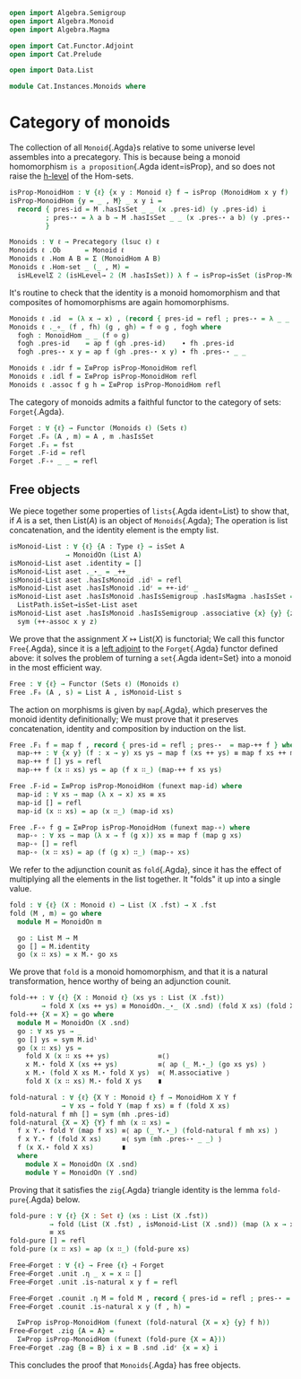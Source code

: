 ```agda
open import Algebra.Semigroup
open import Algebra.Monoid
open import Algebra.Magma

open import Cat.Functor.Adjoint
open import Cat.Prelude

open import Data.List

module Cat.Instances.Monoids where
```

<!--
```
open Precategory
open isSemigroup
open isMagma
open MonoidHom
open MonoidOn
open Functor
open _=>_
open _⊣_
```
-->

# Category of monoids

The collection of all `Monoid`{.Agda}s relative to some universe level
assembles into a precategory. This is because being a monoid
homomorphism `is a proposition`{.Agda ident=isProp}, and so does not
raise the [h-level] of the Hom-sets.

[h-level]: 1Lab.HLevel.html

```agda
isProp-MonoidHom : ∀ {ℓ} {x y : Monoid ℓ} f → isProp (MonoidHom x y f)
isProp-MonoidHom {y = _ , M} _ x y i = 
  record { pres-id = M .hasIsSet _ _ (x .pres-id) (y .pres-id) i 
         ; pres-⋆ = λ a b → M .hasIsSet _ _ (x .pres-⋆ a b) (y .pres-⋆ a b) i 
         }

Monoids : ∀ ℓ → Precategory (lsuc ℓ) ℓ
Monoids ℓ .Ob      = Monoid ℓ
Monoids ℓ .Hom A B = Σ (MonoidHom A B)
Monoids ℓ .Hom-set _ (_ , M) = 
  isHLevelΣ 2 (isHLevel→ 2 (M .hasIsSet)) λ f → isProp→isSet (isProp-MonoidHom f)
```

It's routine to check that the identity is a monoid homomorphism and
that composites of homomorphisms are again homomorphisms.

```agda
Monoids ℓ .id  = (λ x → x) , (record { pres-id = refl ; pres-⋆ = λ _ _ → refl })
Monoids ℓ ._∘_ (f , fh) (g , gh) = f ⊙ g , fogh where
  fogh : MonoidHom _ _ (f ⊙ g)
  fogh .pres-id    = ap f (gh .pres-id)    ∙ fh .pres-id
  fogh .pres-⋆ x y = ap f (gh .pres-⋆ x y) ∙ fh .pres-⋆ _ _

Monoids ℓ .idr f = Σ≡Prop isProp-MonoidHom refl
Monoids ℓ .idl f = Σ≡Prop isProp-MonoidHom refl
Monoids ℓ .assoc f g h = Σ≡Prop isProp-MonoidHom refl
```

The category of monoids admits a faithful functor to the category of
sets: `Forget`{.Agda}.

```agda
Forget : ∀ {ℓ} → Functor (Monoids ℓ) (Sets ℓ)
Forget .F₀ (A , m) = A , m .hasIsSet
Forget .F₁ = fst
Forget .F-id = refl
Forget .F-∘ _ _ = refl
```

## Free objects

We piece together some properties of `lists`{.Agda ident=List} to show
that, if $A$ is a set, then $\mathrm{List}(A)$ is an object of
`Monoids`{.Agda}; The operation is list concatenation, and the identity
element is the empty list.

```agda
isMonoid-List : ∀ {ℓ} {A : Type ℓ} → isSet A
              → MonoidOn (List A)
isMonoid-List aset .identity = []
isMonoid-List aset ._⋆_ = _++_
isMonoid-List aset .hasIsMonoid .idˡ = refl
isMonoid-List aset .hasIsMonoid .idʳ = ++-idʳ _
isMonoid-List aset .hasIsMonoid .hasIsSemigroup .hasIsMagma .hasIsSet = 
  ListPath.isSet→isSet-List aset
isMonoid-List aset .hasIsMonoid .hasIsSemigroup .associative {x} {y} {z} = 
  sym (++-assoc x y z)
```

We prove that the assignment $X \mapsto \mathrm{List}(X)$ is functorial;
We call this functor `Free`{.Agda}, since it is a [left adjoint] to the
`Forget`{.Agda} functor defined above: it solves the problem of turning
a `set`{.Agda ident=Set} into a monoid in the most efficient way.

[left adjoint]: Cat.Functor.Adjoint.html


```agda
Free : ∀ {ℓ} → Functor (Sets ℓ) (Monoids ℓ)
Free .F₀ (A , s) = List A , isMonoid-List s
```

The action on morphisms is given by `map`{.Agda}, which preserves the
monoid identity definitionally; We must prove that it preserves
concatenation, identity and composition by induction on the list.

```agda
Free .F₁ f = map f , record { pres-id = refl ; pres-⋆  = map-++ f } where
  map-++ : ∀ {x y} (f : x → y) xs ys → map f (xs ++ ys) ≡ map f xs ++ map f ys
  map-++ f [] ys = refl
  map-++ f (x ∷ xs) ys = ap (f x ∷_) (map-++ f xs ys)

Free .F-id = Σ≡Prop isProp-MonoidHom (funext map-id) where
  map-id : ∀ xs → map (λ x → x) xs ≡ xs
  map-id [] = refl
  map-id (x ∷ xs) = ap (x ∷_) (map-id xs)

Free .F-∘ f g = Σ≡Prop isProp-MonoidHom (funext map-∘) where
  map-∘ : ∀ xs → map (λ x → f (g x)) xs ≡ map f (map g xs)
  map-∘ [] = refl
  map-∘ (x ∷ xs) = ap (f (g x) ∷_) (map-∘ xs)
```

We refer to the adjunction counit as `fold`{.Agda}, since it has the
effect of multiplying all the elements in the list together. It "folds"
it up into a single value.

```agda
fold : ∀ {ℓ} (X : Monoid ℓ) → List (X .fst) → X .fst
fold (M , m) = go where
  module M = MonoidOn m

  go : List M → M
  go [] = M.identity
  go (x ∷ xs) = x M.⋆ go xs
```

We prove that `fold` is a monoid homomorphism, and that it is a natural
transformation, hence worthy of being an adjunction counit.

```agda
fold-++ : ∀ {ℓ} {X : Monoid ℓ} (xs ys : List (X .fst))
        → fold X (xs ++ ys) ≡ MonoidOn._⋆_ (X .snd) (fold X xs) (fold X ys)
fold-++ {X = X} = go where
  module M = MonoidOn (X .snd)
  go : ∀ xs ys → _
  go [] ys = sym M.idˡ
  go (x ∷ xs) ys = 
    fold X (x ∷ xs ++ ys)            ≡⟨⟩
    x M.⋆ fold X (xs ++ ys)          ≡⟨ ap (_ M.⋆_) (go xs ys) ⟩
    x M.⋆ (fold X xs M.⋆ fold X ys)  ≡⟨ M.associative ⟩
    fold X (x ∷ xs) M.⋆ fold X ys    ∎

fold-natural : ∀ {ℓ} {X Y : Monoid ℓ} f → MonoidHom X Y f
             → ∀ xs → fold Y (map f xs) ≡ f (fold X xs)
fold-natural f mh [] = sym (mh .pres-id)
fold-natural {X = X} {Y} f mh (x ∷ xs) = 
  f x Y.⋆ fold Y (map f xs) ≡⟨ ap (_ Y.⋆_) (fold-natural f mh xs) ⟩
  f x Y.⋆ f (fold X xs)     ≡⟨ sym (mh .pres-⋆ _ _) ⟩ 
  f (x X.⋆ fold X xs)       ∎
  where
    module X = MonoidOn (X .snd)
    module Y = MonoidOn (Y .snd)
```

Proving that it satisfies the `zig`{.Agda} triangle identity is the
lemma `fold-pure`{.Agda} below.

```agda
fold-pure : ∀ {ℓ} {X : Set ℓ} (xs : List (X .fst))
          → fold (List (X .fst) , isMonoid-List (X .snd)) (map (λ x → x ∷ []) xs) 
          ≡ xs
fold-pure [] = refl
fold-pure (x ∷ xs) = ap (x ∷_) (fold-pure xs)

Free⊣Forget : ∀ {ℓ} → Free {ℓ} ⊣ Forget
Free⊣Forget .unit .η _ x = x ∷ []
Free⊣Forget .unit .is-natural x y f = refl

Free⊣Forget .counit .η M = fold M , record { pres-id = refl ; pres-⋆ = fold-++ }
Free⊣Forget .counit .is-natural x y (f , h) = 

  Σ≡Prop isProp-MonoidHom (funext (fold-natural {X = x} {y} f h))
Free⊣Forget .zig {A = A} =
  Σ≡Prop isProp-MonoidHom (funext (fold-pure {X = A}))
Free⊣Forget .zag {B = B} i x = B .snd .idʳ {x = x} i
```

This concludes the proof that `Monoids`{.Agda} has free objects.